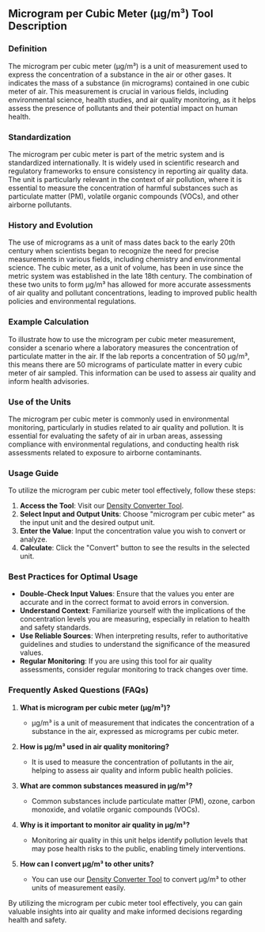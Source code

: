 ## Microgram per Cubic Meter (µg/m³) Tool Description

### Definition
The microgram per cubic meter (µg/m³) is a unit of measurement used to express the concentration of a substance in the air or other gases. It indicates the mass of a substance (in micrograms) contained in one cubic meter of air. This measurement is crucial in various fields, including environmental science, health studies, and air quality monitoring, as it helps assess the presence of pollutants and their potential impact on human health.

### Standardization
The microgram per cubic meter is part of the metric system and is standardized internationally. It is widely used in scientific research and regulatory frameworks to ensure consistency in reporting air quality data. The unit is particularly relevant in the context of air pollution, where it is essential to measure the concentration of harmful substances such as particulate matter (PM), volatile organic compounds (VOCs), and other airborne pollutants.

### History and Evolution
The use of micrograms as a unit of mass dates back to the early 20th century when scientists began to recognize the need for precise measurements in various fields, including chemistry and environmental science. The cubic meter, as a unit of volume, has been in use since the metric system was established in the late 18th century. The combination of these two units to form µg/m³ has allowed for more accurate assessments of air quality and pollutant concentrations, leading to improved public health policies and environmental regulations.

### Example Calculation
To illustrate how to use the microgram per cubic meter measurement, consider a scenario where a laboratory measures the concentration of particulate matter in the air. If the lab reports a concentration of 50 µg/m³, this means there are 50 micrograms of particulate matter in every cubic meter of air sampled. This information can be used to assess air quality and inform health advisories.

### Use of the Units
The microgram per cubic meter is commonly used in environmental monitoring, particularly in studies related to air quality and pollution. It is essential for evaluating the safety of air in urban areas, assessing compliance with environmental regulations, and conducting health risk assessments related to exposure to airborne contaminants.

### Usage Guide
To utilize the microgram per cubic meter tool effectively, follow these steps:
1. **Access the Tool**: Visit our [Density Converter Tool](https://www.inayam.co/unit-converter/density).
2. **Select Input and Output Units**: Choose "microgram per cubic meter" as the input unit and the desired output unit.
3. **Enter the Value**: Input the concentration value you wish to convert or analyze.
4. **Calculate**: Click the "Convert" button to see the results in the selected unit.

### Best Practices for Optimal Usage
- **Double-Check Input Values**: Ensure that the values you enter are accurate and in the correct format to avoid errors in conversion.
- **Understand Context**: Familiarize yourself with the implications of the concentration levels you are measuring, especially in relation to health and safety standards.
- **Use Reliable Sources**: When interpreting results, refer to authoritative guidelines and studies to understand the significance of the measured values.
- **Regular Monitoring**: If you are using this tool for air quality assessments, consider regular monitoring to track changes over time.

### Frequently Asked Questions (FAQs)

1. **What is microgram per cubic meter (µg/m³)?**
   - µg/m³ is a unit of measurement that indicates the concentration of a substance in the air, expressed as micrograms per cubic meter.

2. **How is µg/m³ used in air quality monitoring?**
   - It is used to measure the concentration of pollutants in the air, helping to assess air quality and inform public health policies.

3. **What are common substances measured in µg/m³?**
   - Common substances include particulate matter (PM), ozone, carbon monoxide, and volatile organic compounds (VOCs).

4. **Why is it important to monitor air quality in µg/m³?**
   - Monitoring air quality in this unit helps identify pollution levels that may pose health risks to the public, enabling timely interventions.

5. **How can I convert µg/m³ to other units?**
   - You can use our [Density Converter Tool](https://www.inayam.co/unit-converter/density) to convert µg/m³ to other units of measurement easily.

By utilizing the microgram per cubic meter tool effectively, you can gain valuable insights into air quality and make informed decisions regarding health and safety.